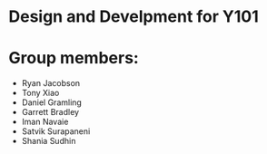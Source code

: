# __Design and Develpment for Y101__
# Group members:
- Ryan Jacobson
- Tony Xiao
- Daniel Gramling
- Garrett Bradley
- Iman Navaie
- Satvik Surapaneni
- Shania Sudhin
